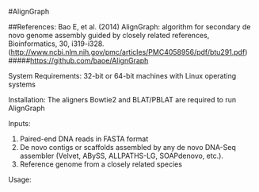 #AlignGraph


##References:
Bao E, et al. (2014) AlignGraph: algorithm for secondary de novo genome assembly guided by closely related references, Bioinformatics, 30, i319-i328. (http://www.ncbi.nlm.nih.gov/pmc/articles/PMC4058956/pdf/btu291.pdf)
#####https://github.com/baoe/AlignGraph

System Requirements:
32-bit or 64-bit machines with Linux operating systems

Installation:
The aligners Bowtie2 and BLAT/PBLAT are required to run AlignGraph

Inputs:
1.  Paired-end DNA reads in FASTA format
2.  De novo contigs or scaffolds assembled by any de novo DNA-Seq assembler (Velvet, ABySS, ALLPATHS-LG, SOAPdenovo, etc.).
3.  Reference genome from a closely related species

Usage:


